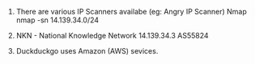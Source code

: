 1. There are various IP Scanners availabe (eg: Angry IP Scanner)
   Nmap
   nmap -sn 14.139.34.0/24
  
2. NKN - National Knowledge Network
   14.139.34.3
   AS55824

3. Duckduckgo uses Amazon (AWS) sevices.
